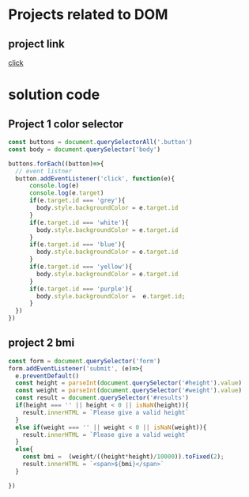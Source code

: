 # Projects related to DOM

## project link
[click](https://stackblitz.com/edit/dom-project-chaiaurcode?file=1-colorChanger%2Fchaiaurcode.js,1-colorChanger%2Findex.html,index.html)


# solution code

## Project 1 color selector

```javascript
const buttons = document.querySelectorAll('.button')
const body = document.querySelector('body')

buttons.forEach((button)=>{
  // event listner
  button.addEventListener('click', function(e){
      console.log(e)
      console.log(e.target)
      if(e.target.id === 'grey'){
        body.style.backgroundColor = e.target.id
      }
      if(e.target.id === 'white'){
        body.style.backgroundColor = e.target.id
      }
      if(e.target.id === 'blue'){
        body.style.backgroundColor = e.target.id
      }
      if(e.target.id === 'yellow'){
        body.style.backgroundColor = e.target.id
      }
      if(e.target.id === 'purple'){
        body.style.backgroundColor =  e.target.id;
      }
  })
})

```

## project 2 bmi

```javascript
const form = document.querySelector('form')
form.addEventListener('submit', (e)=>{
  e.preventDefault()
  const height = parseInt(document.querySelector('#height').value)
  const weight = parseInt(document.querySelector('#weight').value)
  const result = document.querySelector('#results')
  if(height === '' || height < 0 || isNaN(height)){
    result.innerHTML = `Please give a valid height`
  }
  else if(weight === '' || weight < 0 || isNaN(weight)){
    result.innerHTML = `Please give a valid weight`
  }
  else{
    const bmi =  (weight/((height*height)/10000)).toFixed(2);
    result.innerHTML = `<span>${bmi}</span>`
  }

})

```